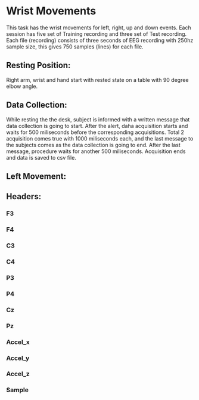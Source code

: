 # Wrist Movements 

This task has the wrist movements for left, right, up and down events. Each session has five set of Training recording and three set of Test recording. Each file (recording) consists of three seconds of EEG recording with 250hz sample size, this gives 750 samples (lines) for each file. 

## Resting Position:
Right arm, wrist and hand start with rested state on a table with 90 degree elbow angle. 

## Data Collection:
While resting the the desk, subject is informed with a written message that data collection is going to start. After the alert, daha acquisition starts and waits for 500 miliseconds before the corresponding acquisitions. Total 2 acquisition comes true with 1000 miliseconds each, and the last message to the subjects comes as the data collection is going to end. After the last message, procedure waits for another 500 miliseconds. Acquisition ends and data is saved to csv file. 

## Left Movement: 


## Headers:
### F3

### F4

### C3

### C4

### P3 

### P4

### Cz

### Pz

### Accel_x

### Accel_y

### Accel_z

### Sample
